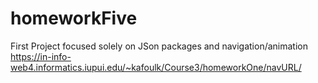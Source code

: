 # homeworkFive
 First Project focused solely on JSon packages and navigation/animation
https://in-info-web4.informatics.iupui.edu/~kafoulk/Course3/homeworkOne/navURL/
